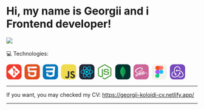 <h1> Hi, my name is Georgii and i Frontend developer! </h1> <img src="https://media.giphy.com/media/WUlplcMpOCEmTGBtBW/giphy.gif" width="30px">

 💻 Technologies:

<div>
  <img src="./assets/icons/git.svg" title="git" alt="git" width="40" height="40"/>&nbsp
  <img src="./assets/icons/html.svg" title="html5" alt="html5" width="40" height="40"/>&nbsp
  <img src="./assets/icons/css.svg" title="css" alt="css" width="40" height="40"/>&nbsp
  <img src="./assets/icons/javascript.svg" title="javascript" alt="javascript" width="40" height="40"/>&nbsp
  <img src="./assets/icons/react.svg" title="react" alt="react" width="40" height="40"/>&nbsp
  <img src="./assets/icons/nodejs.svg" title="nodejs" alt="nodejs" width="40" height="40"/>&nbsp
  <img src="./assets/icons/mongodb.svg" title="mongodb" alt="mongodb" width="40" height="40"/>&nbsp
  <img src="./assets/icons/sass.svg" title="sass/scss" alt="sass/scss" width="40" height="40"/>&nbsp;
  <img src="./assets/icons/figma.svg" title="figma" alt="figma" width="40" height="40"/>&nbsp;
  <img src="./assets/icons/redux.svg" title="redux" alt="redux" width="40" height="40"/>&nbsp;
</div>

---

If you want, you may checked my CV: https://georgii-koloidi-cv.netlify.app/

---

<!-- ### ⚙️ GitHub статистика:

<table>
  <tr>
    <td>
      <img align="left" src="http://github-readme-streak-stats.herokuapp.com?user=MaDKnighT404&theme=dark&background=000000" alt="webDev's Github stats" />
    </td>
    <td>
      <img height="195px" align="right" alt="webDev's Github Languages" src="https://github-readme-stats-sigma-five.vercel.app/api/top-langs/?username=MaDKnighT404&layout=compact&theme=vision-friendly-dark" />
    </td>
  </tr>
</table> -->
